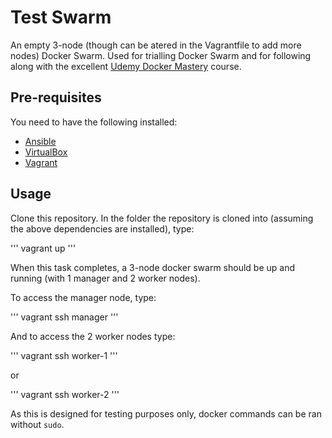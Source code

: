# Test Swarm #

An empty 3-node (though can be atered in the Vagrantfile to add more nodes) Docker Swarm.  Used for trialling Docker Swarm and for following along with the excellent [Udemy Docker Mastery](https://www.udemy.com/share/1001eQBksceF1W/) course.

## Pre-requisites ##

You need to have the following installed:

* [Ansible](https://www.ansible.com/)
* [VirtualBox](https://www.virtualbox.org/)
* [Vagrant](https://www.vagrantup.com/)

## Usage ##

Clone this repository.  In the folder the repository is cloned into (assuming the above dependencies are installed), type:

'''
vagrant up
'''

When this task completes, a 3-node docker swarm should be up and running (with 1 manager and 2 worker nodes).

To access the manager node, type:

'''
vagrant ssh manager
'''

And to access the 2 worker nodes type:

'''
vagrant ssh worker-1
'''

or

'''
vagrant ssh worker-2
'''

As this is designed for testing purposes only, docker commands can be ran without `sudo`.
